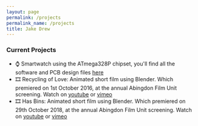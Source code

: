 ```yaml
---
layout: page
permalink: /projects
permalink_name: /projects
title: Jake Drew
---
```

### Current Projects

- ⌚ Smartwatch using the ATmega328P chipset, you'll find all the software and PCB design files [here][smartwatch]
- 🎞️ Recycling of Love: Animated short film using Blender. Which premiered on 1st October 2016, at the annual Abingdon Film Unit screening. Watch on [youtube][recyclingoflove] or [vimeo][recyclingoflovevimeo]
- 🎞️ Has Bins: Animated short film using Blender. Which premiered on 29th October 2018, at the annual Abingdon Film Unit screening. Watch on [youtube][hasbins] or [vimeo][hasbinsvimeo]

[smartwatch]: https://github.com/jakedrew/SmartWatch
[recyclingoflove]: https://youtu.be/Z50Cs3LgAEw
[recyclingoflovevimeo]: https://vimeo.com/193466360
[hasbins]: https://youtu.be/XOawnRV5c-w
[hasbinsvimeo]: https://youtu.be/XOawnRV5c-w
